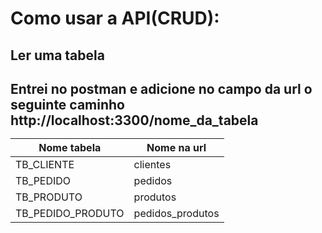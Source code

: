 <h1>Como usar a API(CRUD):</h1>

<h2>Ler uma tabela<h2>
Entrei no postman e adicione no campo da url o seguinte caminho
<a>http://localhost:3300/nome_da_tabela</a>

| Nome tabela | Nome na url |
| ------------- | ------------- |
| TB_CLIENTE  | clientes  |
| TB_PEDIDO | pedidos  |
| TB_PRODUTO | produtos  |
| TB_PEDIDO_PRODUTO | pedidos_produtos |